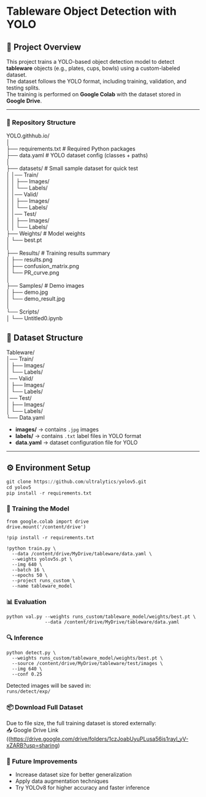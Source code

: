 # Tableware Object Detection with YOLO

## 📌 Project Overview
This project trains a YOLO-based object detection model to detect **tableware** objects (e.g., plates, cups, bowls) using a custom-labeled dataset.  
The dataset follows the YOLO format, including training, validation, and testing splits.  
The training is performed on **Google Colab** with the dataset stored in **Google Drive**.

---
### 📂 Repository Structure
YOLO.githhub.io/     
│   
├── requirements.txt             # Required Python packages    
├── data.yaml                    # YOLO dataset config (classes + paths)    
│  
├── datasets/                    # Small sample dataset for quick test    
│     │── Train/   
│     │ ├── Images/    
│     │ └── Labels/   
│     │── Valid/   
│     │ ├── Images/    
│     │ └── Labels/   
│     │── Test/  
│     │ ├── Images/  
│     │ └── Labels/  
├── Weights/                     # Model weights   
│   └── best.pt   
│   
├── Results/                     # Training results summary    
│   ├── results.png   
│   ├── confusion_matrix.png   
│   └── PR_curve.png   
│  
├── Samples/                     # Demo images  
│   ├── demo.jpg  
│   └── demo_result.jpg  
│  
└── Scripts/           
│   └── Untitled0.ipynb  

## 📂 Dataset Structure
Tableware/  
│── Train/  
│ ├── Images/  
│ └── Labels/  
│── Valid/  
│ ├── Images/  
│ └── Labels/  
│── Test/  
│ ├── Images/  
│ └── Labels/  
└── Data.yaml  


- **images/** → contains `.jpg` images    
- **labels/** → contains `.txt` label files in YOLO format   
- **data.yaml** → dataset configuration file for YOLO   

---

## ⚙ Environment Setup 
```python
git clone https://github.com/ultralytics/yolov5.git
cd yolov5
pip install -r requirements.txt
```
### 🚀 Training the Model
```
from google.colab import drive
drive.mount('/content/drive')

!pip install -r requirements.txt

!python train.py \
  --data /content/drive/MyDrive/tableware/data.yaml \
  --weights yolov5s.pt \
  --img 640 \
  --batch 16 \
  --epochs 50 \
  --project runs_custom \
  --name tableware_model
```
### 📊 Evaluation
```
python val.py --weights runs_custom/tableware_model/weights/best.pt \  
              --data /content/drive/MyDrive/tableware/data.yaml
```

### 🔍 Inference
```
python detect.py \
  --weights runs_custom/tableware_model/weights/best.pt \
  --source /content/drive/MyDrive/tableware/test/images \
  --img 640 \
  --conf 0.25
```
Detected images will be saved in:  
```runs/detect/exp/```

### 📦 Download Full Dataset
Due to file size, the full training dataset is stored externally:  
📥 Google Drive Link ((https://drive.google.com/drive/folders/1czJoabUyuPLusa56is1rayl_yV-xZARB?usp=sharing)  

### 📌 Future Improvements
* Increase dataset size for better generalization
* Apply data augmentation techniques
* Try YOLOv8 for higher accuracy and faster inference
